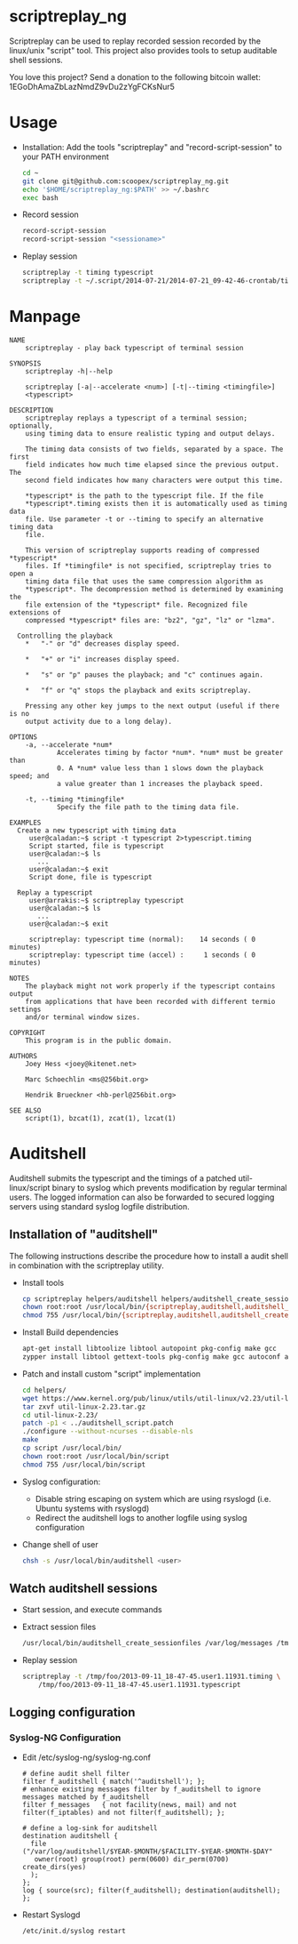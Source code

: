 
scriptreplay_ng
===============

Scriptreplay can be used to replay recorded session recorded by the linux/unix "script" tool.
This project also provides tools to setup auditable shell sessions.

You love this project? Send a donation to the following bitcoin wallet: 1EGoDhAmaZbLazNmdZ9vDu2zYgFCKsNur5 

# Usage

  * Installation: Add the tools "scriptreplay" and "record-script-session" to your PATH environment
    ```bash
    cd ~ 
    git clone git@github.com:scoopex/scriptreplay_ng.git
    echo '$HOME/scriptreplay_ng:$PATH' >> ~/.bashrc
    exec bash
    ```    

  * Record session
    ```bash
    record-script-session
    record-script-session "<sessioname>"
    ```

  * Replay session
     ```bash
    scriptreplay -t timing typescript
    scriptreplay -t ~/.script/2014-07-21/2014-07-21_09-42-46-crontab/timing.gz ~/.script/2014-07-21/2014-07-21_09-42-46-crontab/typescript.gz 
    ```
# Manpage

```
NAME
    scriptreplay - play back typescript of terminal session

SYNOPSIS
    scriptreplay -h|--help

    scriptreplay [-a|--accelerate <num>] [-t|--timing <timingfile>]
    <typescript>

DESCRIPTION
    scriptreplay replays a typescript of a terminal session; optionally,
    using timing data to ensure realistic typing and output delays.

    The timing data consists of two fields, separated by a space. The first
    field indicates how much time elapsed since the previous output. The
    second field indicates how many characters were output this time.

    *typescript* is the path to the typescript file. If the file
    *typescript*.timing exists then it is automatically used as timing data
    file. Use parameter -t or --timing to specify an alternative timing data
    file.

    This version of scriptreplay supports reading of compressed *typescript*
    files. If *timingfile* is not specified, scriptreplay tries to open a
    timing data file that uses the same compression algorithm as
    *typescript*. The decompression method is determined by examining the
    file extension of the *typescript* file. Recognized file extensions of
    compressed *typescript* files are: "bz2", "gz", "lz" or "lzma".

  Controlling the playback
    *   "-" or "d" decreases display speed.

    *   "+" or "i" increases display speed.

    *   "s" or "p" pauses the playback; and "c" continues again.

    *   "f" or "q" stops the playback and exits scriptreplay.

    Pressing any other key jumps to the next output (useful if there is no
    output activity due to a long delay).

OPTIONS
    -a, --accelerate *num*
            Accelerates timing by factor *num*. *num* must be greater than
            0. A *num* value less than 1 slows down the playback speed; and
            a value greater than 1 increases the playback speed.

    -t, --timing *timingfile*
            Specify the file path to the timing data file.

EXAMPLES
  Create a new typescript with timing data
     user@caladan:~$ script -t typescript 2>typescript.timing
     Script started, file is typescript
     user@caladan:~$ ls
       ...
     user@caladan:~$ exit
     Script done, file is typescript

  Replay a typescript
     user@arrakis:~$ scriptreplay typescript
     user@caladan:~$ ls
       ...
     user@caladan:~$ exit

     scriptreplay: typescript time (normal):    14 seconds ( 0 minutes)
     scriptreplay: typescript time (accel) :     1 seconds ( 0 minutes)

NOTES
    The playback might not work properly if the typescript contains output
    from applications that have been recorded with different termio settings
    and/or terminal window sizes.

COPYRIGHT
    This program is in the public domain.

AUTHORS
    Joey Hess <joey@kitenet.net>

    Marc Schoechlin <ms@256bit.org>

    Hendrik Brueckner <hb-perl@256bit.org>

SEE ALSO
    script(1), bzcat(1), zcat(1), lzcat(1)
```

# Auditshell

Auditshell submits the typescript and the timings of a patched util-linux/script binary to syslog which prevents modification by regular terminal users.
The logged information can also be forwarded to secured logging servers using standard syslog logfile distribution.


## Installation of "auditshell"

The following instructions describe the procedure how to install a audit shell in combination with
the scriptreplay utility.

 * Install tools
  
    ```bash
    cp scriptreplay helpers/auditshell helpers/auditshell_create_sessionfiles /usr/local/bin/
    chown root:root /usr/local/bin/{scriptreplay,auditshell,auditshell_create_sessionfiles}
    chmod 755 /usr/local/bin/{scriptreplay,auditshell,auditshell_create_sessionfiles}
    ```
 * Install Build dependencies
 
   ```bash
   apt-get install libtoolize libtool autopoint pkg-config make gcc
   zypper install libtool gettext-tools pkg-config make gcc autoconf automake
   ```
 * Patch and install custom "script" implementation
 
   ```bash
   cd helpers/
   wget https://www.kernel.org/pub/linux/utils/util-linux/v2.23/util-linux-2.23.tar.gz
   tar zxvf util-linux-2.23.tar.gz
   cd util-linux-2.23/
   patch -p1 < ../auditshell_script.patch
   ./configure --without-ncurses --disable-nls
   make
   cp script /usr/local/bin/
   chown root:root /usr/local/bin/script
   chmod 755 /usr/local/bin/script
   ```
 * Syslog configuration:
    * Disable string escaping on system which are using rsyslogd (i.e. Ubuntu systems with rsyslogd)
    * Redirect the auditshell logs to another logfile using syslog configuration 
 * Change shell of user
 
   ```bash
   chsh -s /usr/local/bin/auditshell <user>
   ```


## Watch auditshell sessions

 * Start session, and execute commands
 * Extract session files
 
   ```bash
   /usr/local/bin/auditshell_create_sessionfiles /var/log/messages /tmp/foo
   ```
 * Replay session

   ```bash
   scriptreplay -t /tmp/foo/2013-09-11_18-47-45.user1.11931.timing \
       /tmp/foo/2013-09-11_18-47-45.user1.11931.typescript
   ```

## Logging configuration

### Syslog-NG Configuration


 * Edit /etc/syslog-ng/syslog-ng.conf
      ```
      # define audit shell filter
      filter f_auditshell { match('^auditshell'); };
      # enhance existing messages filter by f_auditshell to ignore messages matched by f_auditshell
      filter f_messages   { not facility(news, mail) and not filter(f_iptables) and not filter(f_auditshell); };

      # define a log-sink for auditshell
      destination auditshell {
        file ("/var/log/auditshell/$YEAR-$MONTH/$FACILITY-$YEAR-$MONTH-$DAY"
         owner(root) group(root) perm(0600) dir_perm(0700) create_dirs(yes)
        );
      };
      log { source(src); filter(f_auditshell); destination(auditshell); };
      ```
 * Restart Syslogd
      ```
      /etc/init.d/syslog restart
      ```
